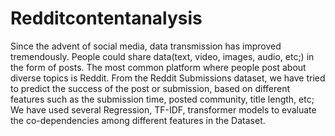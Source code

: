 # Redditcontentanalysis
Since the advent of social media, data transmission has improved tremendously. People could share data(text, video, images, audio, etc;) in the form of posts. The most common platform where people post about diverse topics is Reddit. From the Reddit Submissions dataset, we have tried to predict the success of the post or submission, based on
different features such as the submission time, posted community, title length, etc; We have used several Regression, TF-IDF, transformer models to evaluate the co-dependencies among different features in the Dataset.
